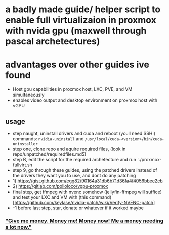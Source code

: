 # a badly made guide/ helper script to enable full virtualizaion in proxmox with nvida gpu (maxwell through pascal archetectures)

# advantages over other guides ive found
- Host gpu capabilities in proxmox host, LXC, PVE, and VM simultaneously
- enables video output and desktop environment on proxmox host with vGPU 


## usage

- step naught, uninstall drivers and cuda and reboot (youll need SSH!) commands: `nvidia-uninstall` and `/usr/local/cuda-<version>/bin/cuda-uninstaller`
- step one, clone repo and aquire required files, (look in repo/unpatched/requiredfiles.md5)
- step B, edit the script for the required archetecture and run `./proxmox-fullvirt.sh
- step 9, go through these guides, using the patched drivers instead of the drivers they want you to use, and dont do any patching
- 1\) https://gist.github.com/egg82/90164a31db6b71d36fa4f4056bbee2eb
-   2\) https://gitlab.com/polloloco/vgpu-proxmox 
- final step, get ffmpeg with nvenc somehow (jellyfin-ffmpeg will suffice) and test your LXC and VM with (this command)[https://github.com/keylase/nvidia-patch/wiki/Verify-NVENC-patch] 
- -1 before last step, star, donate or whatever if it worked maybe






### ["Give me money. Money me! Money now! Me a money needing a lot now."](https://paypal.me/DvdIsDead)

